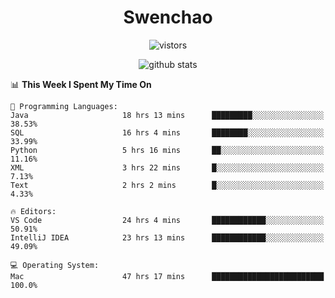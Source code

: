 <h1 align="center">Swenchao</h3>

<p align="center">
  <img src="https://visitor-badge.glitch.me/badge?page_id=Swenchao" alt="vistors" />
</p>

<p align="center">
  <img src="https://github-readme-stats.vercel.app/api?username=Swenchao&count_private=true&show_icons=true&theme=vue-dark&hide_title=true" alt="github stats" />
</p>

<!--START_SECTION:waka-->
📊 **This Week I Spent My Time On** 

```text
💬 Programming Languages: 
Java                     18 hrs 13 mins      █████████░░░░░░░░░░░░░░░░   38.53% 
SQL                      16 hrs 4 mins       ████████░░░░░░░░░░░░░░░░░   33.99% 
Python                   5 hrs 16 mins       ██░░░░░░░░░░░░░░░░░░░░░░░   11.16% 
XML                      3 hrs 22 mins       █░░░░░░░░░░░░░░░░░░░░░░░░   7.13% 
Text                     2 hrs 2 mins        █░░░░░░░░░░░░░░░░░░░░░░░░   4.33%

🔥 Editors: 
VS Code                  24 hrs 4 mins       ████████████░░░░░░░░░░░░░   50.91% 
IntelliJ IDEA            23 hrs 13 mins      ████████████░░░░░░░░░░░░░   49.09%

💻 Operating System: 
Mac                      47 hrs 17 mins      █████████████████████████   100.0%

```


<!--END_SECTION:waka-->
